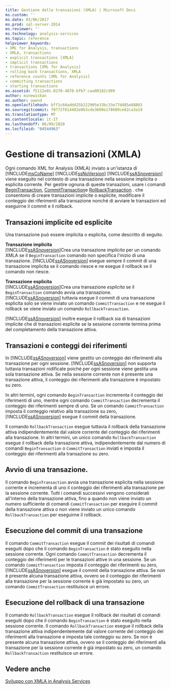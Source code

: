 ```yaml
---
title: Gestione delle transazioni (XMLA) | Microsoft Docs
ms.custom: ''
ms.date: 03/06/2017
ms.prod: sql-server-2014
ms.reviewer: ''
ms.technology: analysis-services
ms.topic: reference
helpviewer_keywords:
- XML for Analysis, transactions
- XMLA, transactions
- explicit transactions [XMLA]
- implicit transactions
- transactions [XML for Analysis]
- rolling back transactions, XMLA
- reference counts [XML for Analysis]
- committing transactions
- starting transactions
ms.assetid: f5112e01-82f8-4870-bfb7-caa00182c999
author: minewiskan
ms.author: owend
ms.openlocfilehash: bff1c60addd25b222905e33bc33e77dd85e88803
ms.sourcegitcommit: f0772f614482e0b3cde3609e178689ce62ca3a19
ms.translationtype: MT
ms.contentlocale: it-IT
ms.lasthandoff: 06/09/2020
ms.locfileid: "84544963"
---
```

# <a name="managing-transactions-xmla"></a>Gestione di transazioni (XMLA)
  Ogni comando XML for Analysis (XMLA) inviato a un'istanza di [!INCLUDE[msCoName](../../includes/msconame-md.md)] [!INCLUDE[ssNoVersion](../../includes/ssnoversion-md.md)] [!INCLUDE[ssASnoversion](../../includes/ssasnoversion-md.md)] viene eseguito nel contesto di una transazione nella sessione implicita o esplicita corrente. Per gestire ognuna di queste transazioni, usare i comandi [BeginTransaction](https://docs.microsoft.com/bi-reference/xmla/xml-elements-commands/begintransaction-element-xmla), [CommitTransaction](https://docs.microsoft.com/bi-reference/xmla/xml-elements-commands/committransaction-element-xmla)e [RollbackTransaction](https://docs.microsoft.com/bi-reference/xmla/xml-elements-commands/rollbacktransaction-element-xmla) . che consentono di creare transazioni implicite o esplicite, modificare il conteggio dei riferimenti alla transazione nonché di avviare le transazioni ed eseguirne il commit e il rollback.  
  
## <a name="implicit-and-explicit-transactions"></a>Transazioni implicite ed esplicite  
 Una transazione può essere implicita o esplicita, come descritto di seguito.  
  
 **Transazione implicita**  
 [!INCLUDE[ssASnoversion](../../includes/ssasnoversion-md.md)]Crea una transazione *implicita* per un comando XMLA se il `BeginTransaction` comando non specifica l'inizio di una transazione. [!INCLUDE[ssASnoversion](../../includes/ssasnoversion-md.md)] esegue sempre il commit di una transazione implicita se il comando riesce e ne esegue il rollback se il comando non riesce.  
  
 **Transazione esplicita**  
 [!INCLUDE[ssASnoversion](../../includes/ssasnoversion-md.md)]Crea una transazione *esplicita* se il `BeginTransaction` comando avvia una transazione. [!INCLUDE[ssASnoversion](../../includes/ssasnoversion-md.md)] tuttavia esegue il commit di una transazione esplicita solo se viene inviato un comando `CommitTransaction` e ne esegue il rollback se viene inviato un comando `RollbackTransaction`.  
  
 [!INCLUDE[ssASnoversion](../../includes/ssasnoversion-md.md)] inoltre esegue il rollback sia di transazioni implicite che di transazioni esplicite se la sessione corrente termina prima del completamento della transazione attiva.  
  
## <a name="transactions-and-reference-counts"></a>Transazioni e conteggi dei riferimenti  
 In [!INCLUDE[ssASnoversion](../../includes/ssasnoversion-md.md)] viene gestito un conteggio dei riferimenti alla transazione per ogni sessione. [!INCLUDE[ssASnoversion](../../includes/ssasnoversion-md.md)] non supporta tuttavia transazioni nidificate poiché per ogni sessione viene gestita una sola transazione attiva. Se nella sessione corrente non è presente una transazione attiva, il conteggio dei riferimenti alla transazione è impostato su zero.  
  
 In altri termini, ogni comando `BeginTransaction` incrementa il conteggio dei riferimenti di uno, mentre ogni comando `CommitTransaction` decrementa il conteggio dei riferimenti sempre di uno. Se un comando `CommitTransaction` imposta il conteggio relativo alla transazione su zero, [!INCLUDE[ssASnoversion](../../includes/ssasnoversion-md.md)] esegue il commit della transazione.  
  
 Il comando `RollbackTransaction` esegue tuttavia il rollback della transazione attiva indipendentemente dal valore corrente del conteggio dei riferimenti alla transazione. In altri termini, un unico comando `RollbackTransaction` esegue il rollback della transazione attiva, indipendentemente dal numero di comandi `BeginTransaction` o `CommitTransaction` inviati e imposta il conteggio dei riferimenti alla transazione su zero.  
  
## <a name="beginning-a-transaction"></a>Avvio di una transazione.  
 Il comando `BeginTransaction` avvia una transazione esplicita nella sessione corrente e incrementa di uno il conteggio dei riferimenti alla transazione per la sessione corrente. Tutti i comandi successivi vengono considerati all'interno della transazione attiva, fino a quando non viene inviato un numero sufficiente di comandi `CommitTransaction` per eseguire il commit della transazione attiva o non viene inviato un unico comando `RollbackTransaction` per eseguirne il rollback.  
  
## <a name="committing-a-transaction"></a>Esecuzione del commit di una transazione  
 Il comando `CommitTransaction` esegue il commit dei risultati di comandi eseguiti dopo che il comando `BeginTransaction` è stato eseguito nella sessione corrente. Ogni comando `CommitTransaction` decrementa il conteggio dei riferimenti per le transazioni attive in una sessione. Se un comando `CommitTransaction` imposta il conteggio dei riferimenti su zero, [!INCLUDE[ssASnoversion](../../includes/ssasnoversion-md.md)] esegue il commit della transazione attiva. Se non è presente alcuna transazione attiva, ovvero se il conteggio dei riferimenti alla transazione per la sessione corrente è già impostato su zero, un comando `CommitTransaction` restituisce un errore.  
  
## <a name="rolling-back-a-transaction"></a>Esecuzione del rollback di una transazione  
 Il comando `RollbackTransaction` esegue il rollback dei risultati di comandi eseguiti dopo che il comando `BeginTransaction` è stato eseguito nella sessione corrente. Il comando `RollbackTransaction` esegue il rollback della transazione attiva indipendentemente dal valore corrente del conteggio dei riferimenti alla transazione e imposta tale conteggio su zero. Se non è presente alcuna transazione attiva, ovvero se il conteggio dei riferimenti alla transazione per la sessione corrente è già impostato su zero, un comando `RollbackTransaction` restituisce un errore.  
  
## <a name="see-also"></a>Vedere anche  
 [Sviluppo con XMLA in Analysis Services](developing-with-xmla-in-analysis-services.md)  
  
  

